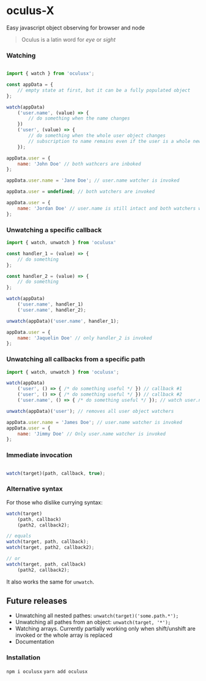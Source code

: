 # oculus-X

Easy javascript object observing for browser and node
> Oculus is a latin word for *eye* or *sight*

### Watching

```javascript

import { watch } from 'oculusx';

const appData = {
    // empty state at first, but it can be a fully populated object
};

watch(appData)
    ('user.name', (value) => {
        // do something when the name changes
    })
    ('user', (value) => {
        // do something when the whole user object changes
        // subscription to name remains even if the user is a whole new object and will be invoked
    });

appData.user = {
    name: 'John Doe' // both wathcers are inboked
};

appData.user.name = 'Jane Doe'; // user.name watcher is invoked

appData.user = undefined; // both watchers are invoked

appData.user = {
    name: 'Jordan Doe' // user.name is still intact and both watchers will be invoked.
};
```

### Unwatching a specific callback

```javascript
import { watch, unwatch } from 'oculusx'

const handler_1 = (value) => {
    // do something
};

const handler_2 = (value) => {
    // do something
};

watch(appData)
    ('user.name', handler_1)
    ('user.name', handler_2);

unwatch(appData)('user.name', handler_1);

appData.user = {
    name: 'Jaquelin Doe' // only handler_2 is invoked
};
```

### Unwatching all callbacks from a specific path

```javascript
import { watch, unwatch } from 'oculusx';

watch(appData)
    ('user', () => { /* do something useful */ }) // callback #1
    ('user', () => { /* do something useful */ }) // callback #2
    ('user.name', () => { /* do something useful */ }); // watch user.name

unwatch(appData)('user'); // removes all user object watchers

appData.user.name = 'James Doe'; // user.name watcher is invoked
appData.user = {
    name: 'Jimmy Doe' // Only user.name watcher is invoked
};

```

### Immediate invocation
```javascript

watch(target)(path, callback, true);

```

### Alternative syntax
For those who dislike currying syntax:
```javascript
watch(target)
    (path, callback)
    (path2, callback2);

// equals
watch(target, path, callback);
watch(target, path2, callback2);

// or
watch(target, path, callback)
    (path2, callback2);
```
It also works the same for `unwatch`.


## Future releases
- Unwatching all nested pathes: `unwatch(target)('some.path.*');`
- Unwatching all pathes from an object: `unwatch(target, '*');`
- Watching arrays. Currently partially working only when shift/unshift are invoked or the whole array is replaced
- Documentation

### Installation
`npm i oculusx`
`yarn add oculusx`
